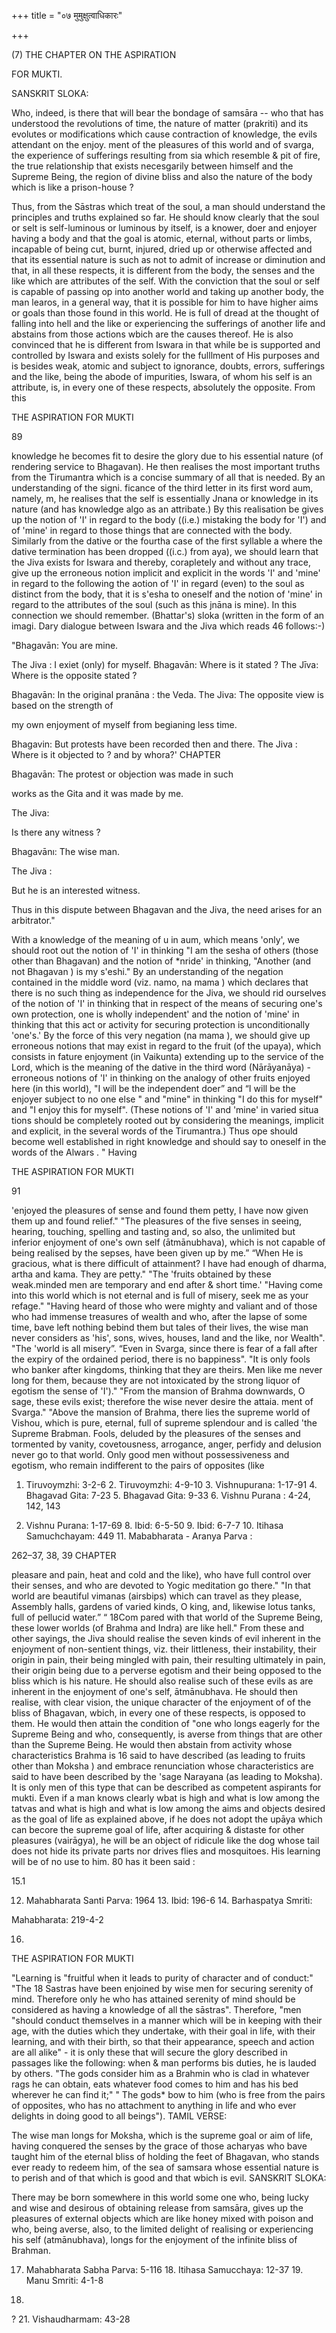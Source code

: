 +++
title = "०७ मुमुक्षुत्वाधिकारः"

+++

(7) THE CHAPTER ON THE ASPIRATION 

FOR MUKTI. 

SANSKRIT SLOKA: 

Who, indeed, is there that will bear the bondage of samsāra -- who that has understood the revolutions of time, the nature of matter (prakriti) and its evolutes or modifications which cause contraction of knowledge, the evils attendant on the enjoy. ment of the pleasures of this world and of svarga, the experience of sufferings resulting from sia which resemble & pit of fire, the true relationship that exists necesgarily between himself and the Supreme Being, the region of divine bliss and also the nature of the body which is like a prison-house ? 

Thus, from the Sāstras which treat of the soul, a man should understand the principles and truths explained so far. He should know clearly that the soul or selt is self-luminous or luminous by itself, is a knower, doer and enjoyer having a body and that the goal is atomic, eternal, without parts or limbs, incapable of being cut, burnt, injured, dried up or otherwise affected and that its essential nature is such as not to admit of increase or diminution and that, in all these respects, it is different from the body, the senses and the like which are attributes of the self. With the conviction that the soul or self is capable of passing op into another world and taking up another body, the man learos, in a general way, that it is possible for him to have higher aims or goals than those found in this world. He is full of dread at the thought of falling into hell and the like or experiencing the sufferings of another life and abstains from those actions wbich are the causes thereof. He is also convinced that he is different from Iswara in that while be is supported and controlled by Iswara and exists solely for the fulllment of His purposes and is besides weak, atomic and subject to ignorance, doubts, errors, sufferings and the like, being the abode of impurities, Iswara, of whom his self is an attribute, is, in every one of these respects, absolutely the opposite. From this 

THE ASPIRATION FOR MUKTI 

89 

knowledge he becomes fit to desire the glory due to his essential nature (of rendering service to Bhagavan). He then realises the most important truths from the Tirumantra which is a concise summary of all that is needed. By an understanding of the signi. ficance of the third letter in its first word aum, namely, m, he realises that the self is essentially Jnana or knowledge in its nature (and has knowledge algo as an attribate.) By this realisation be gives up the notion of 'I' in regard to the body ((i.e.) mistaking the body for 'I') and of 'mine' in regard to those things that are connected with the body. Similarly from the dative or the fourtha case of the first syllable a where the dative termination has been dropped ((i.c.) from aya), we should learn that the Jiva exists for Iswara and thereby, corapletely and without any trace, give up the erroneous notion implicit and explicit in the words 'I' and 'mine' in regard to the following the aotion of 'I' in regard (even) to the soul as distinct from the body, that it is s'esha to oneself and the notion of 'mine' in regard to the attributes of the soul (such as this jnāna is mine). In this connection we should remember. (Bhattar's) sloka (written in the form of an imagi. Dary dialogue between Iswara and the Jiva which reads 46 follows:-) 

"Bhagavān: You are mine. 

The Jiva : I exiet (only) for myself. Bhagavān: Where is it stated ? The Jīva: Where is the opposite stated ? 

Bhagavān: In the original pranāna : the Veda. The Jiva: The opposite view is based on the strength of 

my own enjoyment of myself from begianing less time. 

Bhagavin: But protests have been recorded then and there. The Jiva : Where is it objected to ? and by whora?' CHAPTER 

Bhagavān: The protest or objection was made in such 

works as the Gita and it was made by me. 

The Jiva: 

Is there any witness ? 

Bhagavānı: The wise man. 

The Jiva : 

But he is an interested witness. 

Thus in this dispute between Bhagavan and the Jiva, the need arises for an arbitrator." 

With a knowledge of the meaning of u in aum, which means 'only', we should root out the notion of 'I' in thinking "I am the sesha of others (those other than Bhagavan) and the notion of *nride' in thinking, "Another (and not Bhagavan ) is my s'eshi." By an understanding of the negation contained in the middle word (viz. namo, na mama ) which declares that there is no such thing as independence for the Jiva, we should rid ourselves of the notion of 'I' in thinking that in respect of the means of securing one's own protection, one is wholly independent' and the notion of 'mine' in thinking that this act or activity for securing protection is unconditionally 'one's.' By the force of this very negation (na mama ), we should give up erroneous notions that may exist in regard to the fruit (of the upaya), which consists in fature enjoyment (in Vaikunta) extending up to the service of the Lord, which is the meaning of the dative in the third word (Nārāyanāya) - erroneous notions of 'I' in thinking on the analogy of other fruits enjoyed here (in this world), "I will be the independent doer” and “I will be the enjoyer subject to no one else " and "mine" in thinking "I do this for myself" and "I enjoy this for myself". (These notions of 'I' and 'mine' in varied situa tions should be completely rooted out by considering the meanings, implicit and explicit, in the several words of the Tirumantra.) Thus ope should become well established in right knowledge and should say to oneself in the words of the Alwars . " Having 

THE ASPIRATION FOR MUKTI 

91 

'enjoyed the pleasures of sense and found them petty, I have now given them up and found relief." "The pleasures of the five senses in seeing, hearing, touching, spelling and tasting and, so also, the unlimited but inferior enjoyment of one's own self (ātmānubhava), which is not capable of being realised by the sepses, have been given up by me.” “When He is gracious, what is there difficult of attainment? I have had enough of dharma, artha and kama. They are petty." "The 'fruits obtained by these weak.minded men are temporary and end after & short time.' "Having come into this world which is not eternal and is full of misery, seek me as your refage." "Having heard of those who were mighty and valiant and of those who had immense treasures of wealth and who, after the lapse of some time, bave left nothing bebind them but tales of their lives, the wise man never considers as 'his', sons, wives, houses, land and the like, nor Wealth". "The 'world is all misery”. “Even in Svarga, since there is fear of a fall after the expiry of the ordained period, there is no bappiness". "It is only fools who banker after kingdoms, thinking that they are theirs. Men like me never long for them, because they are not intoxicated by the strong liquor of egotism the sense of 'I')." "From the mansion of Brahma downwards, O sage, these evils exist; therefore the wise never desire the attaia. ment of Svarga." "Above the mansion of Brahma, there lies the supreme world of Vishou, which is pure, eternal, full of supreme splendour and is called 'the Supreme Brabman. Fools, deluded by the pleasures of the senses and tormented by vanity, covetousness, arrogance, anger, perfidy and delusion never go to that world. Only good men without possessiveness and egotism, who remain indifferent to the pairs of opposites (like 

1. Tiruvoymzhi: 3-2-6 2. Tiruvoymzhi: 4-9-10 3. Vishnupurana: 1-17-91 4. Bhagavad Gita: 7-23 5. Bhagavad Gita: 9-33 6. Vishnu Purana : 4-24, 142, 143 

7. Vishnu Purana: 1-17-69 8. Ibid: 6-5-50 9. Ibid: 6-7-7 10. Itihasa Samuchchayam: 449 11. Mababharata - Aranya Parva : 

262–37, 38, 39 CHAPTER 

pleasare and pain, heat and cold and the like), who have full control over their senses, and who are devoted to Yogic meditation go there." "In that world are beautiful vimanas (airsbips) which can travel as they please, Assembly halls, gardens of varied kinds, O king, and, likewise lotus tanks, full of pellucid water.” “ 18Com pared with that world of the Supreme Being, these lower worlds (of Brahma and Indra) are like hell." From these and other sayings, the Jiva should realise the seven kinds of evil inherent in the enjoyment of non-sentient things, viz. their littleness, their instability, their origin in pain, their being mingled with pain, their resulting ultimately in pain, their origin being due to a perverse egotism and their being opposed to the bliss which is his nature. He should also realise such of these evils as are inherent in the enjoyment of one's self, ātmānubhava. He should then realise, with clear vision, the unique character of the enjoyment of of the bliss of Bhagavan, wbich, in every one of these respects, is opposed to them. He would then attain the condition of "one who longs eagerly for the Supreme Being and who, consequently, is averse from things that are other than the Supreme Being. He would then abstain from activity whose characteristics Brahma is 16 said to have described (as leading to fruits other than Moksha ) and embrace renunciation whose characteristics are said to have been described by the 'sage Narayana (as leading to Moksha). It is only men of this type that can be described as competent aspirants for mukti. Even if a man knows clearly wbat is high and what is low among the tatvas and what is high and what is low among the aims and objects desired as the goal of life as explained above, if he does not adopt the upāya which can becore the supreme goal of life, after acquiring & distaste for other pleasures (vairāgya), he will be an object of ridicule like the dog whose tail does not hide its private parts nor drives flies and mosquitoes. His learning will be of no use to him. 80 has it been said : 

15.1 

12. Mahabharata Santi Parva: 1964 13. Ibid: 196-6 14. Barhaspatya Smriti: 

Mahabharata: 219-4-2 

16. 

THE ASPIRATION FOR MUKTI 

"Learning is "fruitful when it leads to purity of character and of conduct:" "The 18 Sastras have been enjoined by wise men for securing serenity of mind. Therefore only he who has attained serenity of mind should be considered as having a knowledge of all the sāstras". Therefore, "men "should conduct themselves in a manner which will be in keeping with their age, with the duties which they undertake, with their goal in life, with their learning, and with their birth, so that their appearance, speech and action are all alike" - it is only these that will secure the glory described in passages like the following: when & man performs bis duties, he is lauded by others. "The gods consider him as a Brahmin who is clad in whatever rags he can obtain, eats whatever food comes to him and has his bed wherever he can find it;" " The gods* bow to him (who is free from the pairs of opposites, who has no attachment to anything in life and who ever delights in doing good to all beings"). TAMIL VERSE: 

The wise man longs for Moksha, which is the supreme goal or aim of life, having conquered the senses by the grace of those acharyas who bave taught him of the eternal bliss of holding the feet of Bhagavan, who stands ever ready to redeem him, of the sea of samsara whose essential nature is to perish and of that which is good and that wbich is evil. SANSKRIT SLOKA: 

There may be born somewhere in this world some one who, being lucky and wise and desirous of obtaining release from samsāra, gives up the pleasures of external objects which are like honey mixed with poison and who, being averse, also, to the limited delight of realising or experiencing his self (atmānubhava), longs for the enjoyment of the infinite bliss of Brahman. 

17. Mahabharata Sabha Parva: 5-116 18. Itihasa Samucchaya: 12-37 19. Manu Smriti: 4-1-8 

20. 

? 21. Vishaudharmam: 43-28 
